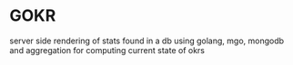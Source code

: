 GOKR
====

server side rendering of stats found in a db using golang, mgo, mongodb and aggregation for computing current state of okrs
